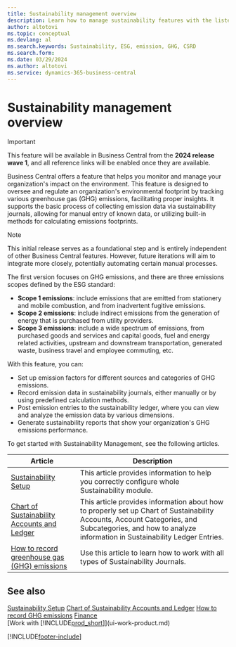```yaml
---
title: Sustainability management overview
description: Learn how to manage sustainability features with the listed information and resources.
author: altotovi
ms.topic: conceptual
ms.devlang: al
ms.search.keywords: Sustainability, ESG, emission, GHG, CSRD
ms.search.form: 
ms.date: 03/29/2024
ms.author: altotovi
ms.service: dynamics-365-business-central
---
```


# Sustainability management overview

>[!IMPORTANT]
>This feature will be available in Business Central from the **2024 release wave 1**, and all reference links will be enabled once they are available.

Business Central offers a feature that helps you monitor and manage your organization's impact on the environment. This feature is designed to oversee and regulate an organization's environmental footprint by tracking various greenhouse gas (GHG) emissions, facilitating proper insights. It supports the basic process of collecting emission data via sustainability journals, allowing for manual entry of known data, or utilizing built-in methods for calculating emissions footprints. 

>[!NOTE]
>This initial release serves as a foundational step and is entirely independent of other Business Central features. However, future iterations will aim to integrate more closely, potentially automating certain manual processes.

The first version focuses on GHG emissions, and there are three emissions scopes defined by the ESG standard:  

- **Scope 1 emissions**: include emissions that are emitted from stationery and mobile combustion, and from inadvertent fugitive emissions.  
- **Scope 2 emissions**: include indirect emissions from the generation of energy that is purchased from utility providers.   
- **Scope 3 emissions**: include a wide spectrum of emissions, from purchased goods and services and capital goods, fuel and energy related activities, upstream and downstream transportation, generated waste, business travel and employee commuting, etc. 

With this feature, you can:   

- Set up emission factors for different sources and categories of GHG emissions. 
- Record emission data in sustainability journals, either manually or by using predefined calculation methods.  
- Post emission entries to the sustainability ledger, where you can view and analyze the emission data by various dimensions. 
- Generate sustainability reports that show your organization's GHG emissions performance.

To get started with Sustainability Management, see the following articles.  

|  Article  |  Description  |  
|--------|--------------| 
|[Sustainability Setup](finance-sustainability-setup.md) | This article provides information to help you correctly configure whole Sustainability module. |
|[Chart of Sustainability Accounts and Ledger](finance-sustainability-accounts-ledger.md) | This article provides information about how to properly set up Chart of Sustainability Accounts, Account Categories, and Subcategories, and how to analyze information in Sustainability Ledger Entries. |
|[How to record greenhouse gas (GHG) emissions](finance-sustainability-journal.md) | Use this article to learn how to work with all types of Sustainability Journals. |


## See also  
[Sustainability Setup](finance-sustainability-setup.md) 
[Chart of Sustainability Accounts and Ledger](finance-sustainability-accounts-ledger.md) 
[How to record GHG emissions](finance-sustainability-journal.md)
[Finance](finance.md)  
[Work with [!INCLUDE[prod_short](includes/prod_short.md)]](ui-work-product.md)


[!INCLUDE[footer-include](includes/footer-banner.md)]

